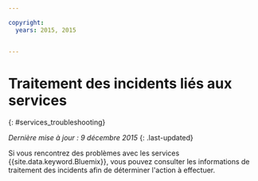 ```yaml
---

copyright:
  years: 2015, 2015


---
```


# Traitement des incidents liés aux services
{: #services_troubleshooting}

*Dernière mise à jour : 9 décembre 2015*
{: .last-updated}

Si vous rencontrez des problèmes avec les services {{site.data.keyword.Bluemix}},
vous pouvez consulter les informations de traitement des incidents afin de déterminer l'action à effectuer.
